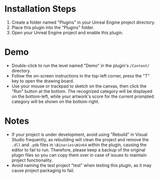 # Installation Steps

1. Create a folder named "Plugins" in your Unreal Engine project directory.
2. Place this plugin into the "Plugins" folder.
3. Open your Unreal Engine project and enable this plugin.

# Demo

- Double-click to run the level named "Demo" in the plugin's `/Content/` directory.
- Follow the on-screen instructions in the top-left corner, press the "T" key to open the drawing board.
- Use your mouse or trackpad to sketch on the canvas, then click the "Run" button at the bottom. The recognized category will be displayed on the bottom-left, while your artwork's score for the current prompted category will be shown on the bottom-right.

# Notes

- If your project is under development, avoid using "Rebuild" in Visual Studio frequently, as rebuilding will clean the project and remove the `.dll` and `.pdb` files in `\Binaries\Win64` within the plugin, causing the editor to fail to run. Therefore, please keep a backup of the original plugin files so you can copy them over in case of issues to maintain project functionality.
- Avoid naming the test project "test" when testing this plugin, as it may cause project packaging to fail.
